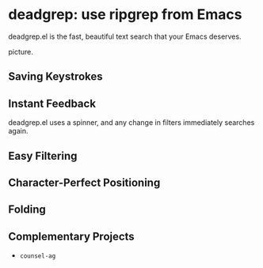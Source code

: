 # deadgrep: use ripgrep from Emacs

deadgrep.el is the fast, beautiful text search that your Emacs
deserves.

picture.

## Saving Keystrokes

## Instant Feedback

deadgrep.el uses a spinner, and any change in filters immediately
searches again.

## Easy Filtering

## Character-Perfect Positioning

## Folding

## Complementary Projects

* `counsel-ag`
